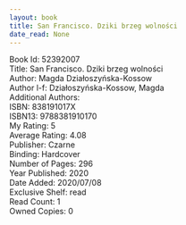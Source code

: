 ```yaml
---
layout: book
title: San Francisco. Dziki brzeg wolności
date_read: None
---
```


Book Id: 52392007<br />
Title: San Francisco. Dziki brzeg wolności<br />
Author: Magda Działoszyńska-Kossow<br />
Author l-f: Działoszyńska-Kossow, Magda<br />
Additional Authors: <br />
ISBN: 838191017X<br />
ISBN13: 9788381910170<br />
My Rating: 5<br />
Average Rating: 4.08<br />
Publisher: Czarne<br />
Binding: Hardcover<br />
Number of Pages: 296<br />
Year Published: 2020<br />
Date Added: 2020/07/08<br />
Exclusive Shelf: read<br />
Read Count: 1<br />
Owned Copies: 0<br />

